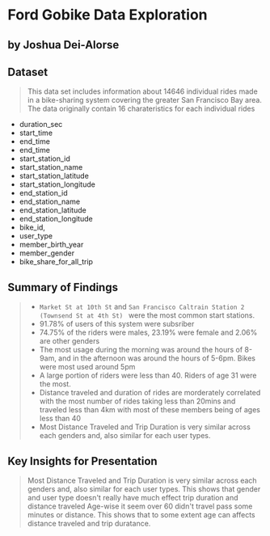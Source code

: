 # Ford Gobike Data Exploration
## by Joshua Dei-Alorse



## Dataset

> This data set includes information about 14646 individual rides made in a bike-sharing system covering the greater San Francisco Bay area.
The data originally contain 16 charateristics for each individual rides
* duration_sec
* start_time
* end_time
* end_time
* start_station_id
* start_station_name
* start_station_latitude 
* start_station_longitude
* end_station_id
* end_station_name
* end_station_latitude
* end_station_longitude
* bike_id, 
* user_type
* member_birth_year
* member_gender
* bike_share_for_all_trip 



## Summary of Findings

> * `Market St at 10th St` and `San Francisco Caltrain Station 2 (Townsend St at 4th St) ` were the most common start stations.
> * 91.78% of users of this system were subsriber
> * 74.75% of the riders were males, 23.19% were female and 2.06% are other genders
> * The most usage during the morning was around the hours of 8-9am, and in the afternoon was around the hours of 5-6pm. Bikes were most used around 5pm
> * A large portion of riders were less than 40. Riders of age 31 were the most.
> * Distance traveled and duration of rides are morderately correlated with the most number of rides taking less than 20mins and traveled less than 4km with most of these members being of ages less than 40
> * Most Distance Traveled and Trip Duration is very similar across each genders and, also similar for each user types.


## Key Insights for Presentation

> Most Distance Traveled and Trip Duration is very similar across  each genders and, also similar for each user types. This shows that gender and user type doesn't really have much effect trip duration and distance traveled
> Age-wise it seem over 60 didn't travel pass some minutes or distance. This shows that to some extent age can affects distance traveled and trip duratance.
